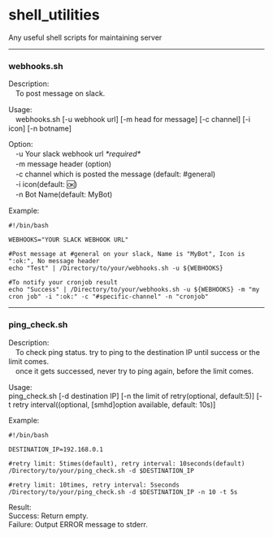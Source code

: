 # shell_utilities
Any useful shell scripts for maintaining server

---

### webhooks.sh

Description:  
　To post message on slack.

Usage:  
　webhooks.sh [-u webhook url] [-m head for message] [-c channel] [-i icon] [-n botname]  

Option:  
　-u Your slack webhook url *\*required\**  
　-m message header (option)  
　-c channel which is posted the message (default: #general)  
　-i icon(default: :ok:)  
　-n Bot Name(default: MyBot)  
 
Example:

```
#!/bin/bash

WEBHOOKS="YOUR SLACK WEBHOOK URL"

#Post message at #general on your slack, Name is "MyBot", Icon is ":ok:", No message header
echo "Test" | /Directory/to/your/webhooks.sh -u ${WEBHOOKS}

#To notify your cronjob result
echo "Success" | /Directory/to/your/webhooks.sh -u ${WEBHOOKS} -m "my cron job" -i ":ok:" -c "#specific-channel" -n "cronjob" 
```
---

### ping_check.sh

Description:  
　To check ping status. try to ping to the destination IP until success or the limit comes.  
　once it gets successed, never try to ping again, before the limit comes.

Usage:  
  ping_check.sh [-d destination IP] [-n the limit of retry(optional, default:5)] [-t retry interval((optional, [smhd]option available, default: 10s)]  

Example:

```
#!/bin/bash

DESTINATION_IP=192.168.0.1

#retry limit: 5times(default), retry interval: 10seconds(default)
/Directory/to/your/ping_check.sh -d $DESTINATION_IP

#retry limit: 10times, retry interval: 5seconds
/Directory/to/your/ping_check.sh -d $DESTINATION_IP -n 10 -t 5s
```

Result:  
Success: Return empty.  
Failure: Output ERROR message to stderr.
